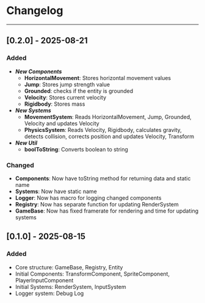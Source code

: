# Changelog

---

## [0.2.0] - 2025-08-21
### Added
- ***New Components*** 
    - **HorizontalMovement**: Stores horizontal movement values
    - **Jump**: Stores jump strength value
    - **Grounded**: checks if the entity is grounded
    - **Velocity**: Stores current velocity
    - **Rigidbody**: Stores mass 
- ***New Systems***
    - **MovementSystem**: Reads HorizontalMovement, Jump, Grounded, Velocity and updates Velocity 
    - **PhysicsSystem**: Reads Velocity, Rigidbody, calculates gravity, detects collision, corrects position and updates Velocity, Transform
- ***New Util***
    - **boolToString**: Converts boolean to string

### Changed
- **Components**: Now have toString method for returning data and static name
- **Systems**: Now have static name
- **Logger**: Now has macro for logging changed components
- **Registry**: Now has separate function for updating RenderSystem
- **GameBase**: Now has fixed framerate for rendering and time for updating systems

## [0.1.0] - 2025-08-15
### Added
- Core structure: GameBase, Registry, Entity
- Initial Components: TransformComponent, SpriteComponent, PlayerInputComponent
- Initial Systems: RenderSystem, InputSystem
- Logger system: Debug Log
